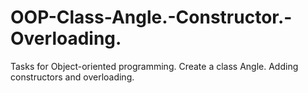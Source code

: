 # OOP-Class-Angle.-Constructor.-Overloading.
Tasks for Object-oriented programming. Create a class Angle. Adding constructors and overloading.
